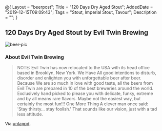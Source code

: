 @{
 Layout = "beerpost";
 Title = "120 Days Dry Aged Stout";
 AddedDate = "2019-12-15T09:09:43";
 Tags = "Stout, Imperial Stout, Tavour";
 Description = "";
 }
 

## 120 Days Dry Aged Stout by Evil Twin Brewing

![beer-pic]

### About Evil Twin Brewing

> NOTE: Evil Twin has now relocated to the USA with its head office based in Brooklyn, New York. We Have All good intentions to disturb, disorder and enlighten you with unforgettable beer after beer. Because We are so much in love with good taste, all the beers from Evil Twin are prepared in 10 of the best breweries around the world. Exclusively hand picked to please you with delicate, funky, extreme and by all means rare flavors. Maybe not the easiest way, but certainly the most fun!!! One More Thing A clever man once said: 'Stay thirsty... stay foolish.' That sounds like our vision, just with a tad less attitude.

Via [untappd][untappd-url].

[untappd-url]: <https://untappd.com//eviltwinbrewing>
[beer-pic]: https://jasonpowley.com/assets/img/2019-12-15-120-days-dry-aged-stout.jpeg "120 Days Dry Aged Stout by Evil Twin Brewing"
